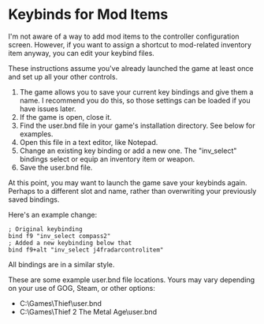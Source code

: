 # Keybinds for Mod Items

I'm not aware of a way to add mod items to the controller configuration screen. However, if you want to assign a shortcut to mod-related inventory item anyway, you can edit your keybind files.

These instructions assume you've already launched the game at least once and set up all your other controls.

1. The game allows you to save your current key bindings and give them a name. I recommend you do this, so those settings can be loaded if you have issues later.
2. If the game is open, close it.
3. Find the user.bnd file in your game's installation directory. See below for examples.
4. Open this file in a text editor, like Notepad.
5. Change an existing key binding or add a new one. The "inv_select" bindings select or equip an inventory item or weapon.
6. Save the user.bnd file.

At this point, you may want to launch the game save your keybinds again. Perhaps to a different slot and name, rather than overwriting your previously saved bindings.

Here's an example change:

```
; Original keybinding
bind f9 "inv_select compass2"
; Added a new keybinding below that
bind f9+alt "inv_select j4fradarcontrolitem"
```

All bindings are in a similar style. 

These are some example user.bnd file locations. Yours may vary depending on your use of GOG, Steam, or other options:
* C:\Games\Thief\user.bnd
* C:\Games\Thief 2 The Metal Age\user.bnd

